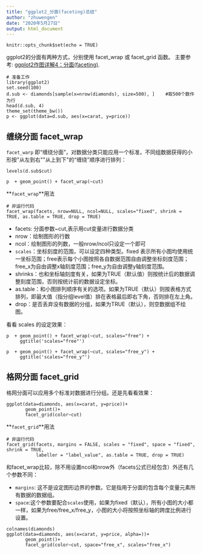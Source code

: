 ```yaml
---
title: "ggplot2_分面(faceting)总结"
author: "zhuwengen"
date: "2020年5月27日"
output: html_document
---
```


```{r setup, include=FALSE}
knitr::opts_chunk$set(echo = TRUE)
```

ggplot2的分面有两种方式，分别使用 facet_wrap 或 facet_grid 函数。
主要参考: [ggplot2作图详解4：分面(faceting)](https://www.plob.org/article/7653.html).

```{r eval = TRUE }
# 准备工作
library(ggplot2)
set.seed(100)
d.sub <- diamonds[sample(x=nrow(diamonds), size=500), ]    #取500个数作为行
head(d.sub, 4) 
theme_set(theme_bw())
p <- ggplot(data=d.sub, aes(x=carat, y=price))

```

## 缠绕分面 facet_wrap
`facet_warp` 即“缠绕分面”，对数据分类只能应用一个标准，不同组数据获得的小形按"从左到右""从上到下"的“缠绕”顺序进行排列：

```{r eval = TRUE}
levels(d.sub$cut)

p  + geom_point() + facet_wrap(~cut)
```


**`facet_wrap`**用法
```{r eval=FALSE}
# 非运行代码
facet_wrap(facets, nrow=NULL, ncol=NULL, scales="fixed", shrink = TRUE, as.table = TRUE, drop = TRUE)

```

* facets: 分面参数~cut,表示用cut变量进行数据分类
* nrow：绘制图形的行数
* ncol：绘制图形的列数，一般nrow/ncol只设定一个即可
* `scales`：坐标刻度的范围，可以设定四种类型。fixed  表示所有小图均使用统一坐标范围；free表示每个小图按照各自数据范围自由调整坐标刻度范围；free_x为自由调整x轴刻度范围；free_y为自由调整y轴刻度范围。
* shrinks：也和坐标轴刻度有关，如果为TRUE（默认值）则按统计后的数据调整刻度范围，否则按统计前的数据设定坐标。
* as.table：和小图排列顺序有关的选项。如果为TRUE（默认）则按表格方式排列，即最大值（指分组level值）排在表格最后即右下角，否则排在左上角。
* drop：是否丢弃没有数据的分组，如果为TRUE（默认），则空数据组不绘图。


看看 scales 的设定效果：
```{r eval=FALSE }
p  + geom_point() + facet_wrap(~cut, scales="free") + 
     ggtitle('scales="free"')

p  + geom_point() + facet_wrap(~cut, scales="free_y") + 
     ggtitle('scales="free_y"')          

```

## 格网分面 facet_grid
格网分面可以应用多个标准对数据进行分组。还是先看看效果：
```{r eval=TRUE}
ggplot(data=diamonds, aes(x=carat, y=price))+
       geom_point()+
       facet_grid(color~cut)
```


**`facet_grid`**用法
```{r eval=FALSE}
# 非运行代码
facet_grid(facets, margins = FALSE, scales = "fixed", space = "fixed", shrink = TRUE,
           labeller = "label_value", as.table = TRUE, drop = TRUE)
```
和facet_wrap比较，除不用设置ncol和nrow外（facets公式已经包含）外还有几个参数不同：  
* `margins`: 这不是设定图形边界的参数。它是指用于分面的包含每个变量元素所有数据的数据组。     
* `space`:这个参数要配合`scales`使用，如果为fixed（默认），所有小图的大小都一样，如果为free/free_x/free_y，小图的大小将按照坐标轴的跨度比例进行设置。  


```{r eval=TRUE}
colnames(diamonds)
ggplot(data=diamonds, aes(x=carat, y=price, alpha=))+
       geom_point()+
       facet_grid(color~cut, space="free_x", scales="free_x")

```





